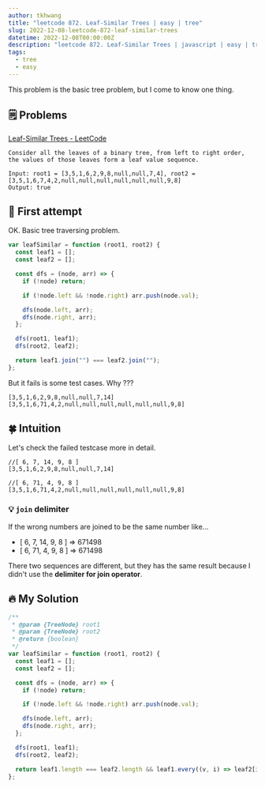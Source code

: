```yaml
---
author: tkhwang
title: "leetcode 872. Leaf-Similar Trees | easy | tree"
slug: 2022-12-08-leetcode-872-leaf-similar-trees
datetime: 2022-12-08T00:00:00Z
description: "leetcode 872. Leaf-Similar Trees | javascript | easy | tree"
tags:
  - tree
  - easy
---
```


This problem is the basic tree problem, but I come to know one thing.

## 🗒️ Problems

[Leaf-Similar Trees - LeetCode](https://leetcode.com/problems/leaf-similar-trees/)

```
Consider all the leaves of a binary tree, from left to right order, the values of those leaves form a leaf value sequence.
```

```
Input: root1 = [3,5,1,6,2,9,8,null,null,7,4], root2 = [3,5,1,6,7,4,2,null,null,null,null,null,null,9,8]
Output: true
```

## 🤔 First attempt

OK. Basic tree traversing problem.

```javascript
var leafSimilar = function (root1, root2) {
  const leaf1 = [];
  const leaf2 = [];

  const dfs = (node, arr) => {
    if (!node) return;

    if (!node.left && !node.right) arr.push(node.val);

    dfs(node.left, arr);
    dfs(node.right, arr);
  };

  dfs(root1, leaf1);
  dfs(root2, leaf2);

  return leaf1.join("") === leaf2.join("");
};
```

But it fails is some test cases. Why ???

```
[3,5,1,6,2,9,8,null,null,7,14]
[3,5,1,6,71,4,2,null,null,null,null,null,null,9,8]
```

## 🍀 Intuition

Let's check the failed testcase more in detail.

```
//[ 6, 7, 14, 9, 8 ]
[3,5,1,6,2,9,8,null,null,7,14]

//[ 6, 71, 4, 9, 8 ]
[3,5,1,6,71,4,2,null,null,null,null,null,null,9,8]
```

### 💡 `join` delimiter

If the wrong numbers are joined to be the same number like...

- [ 6, 7, 14, 9, 8 ] => 671498
- [ 6, 71, 4, 9, 8 ] => 671498

There two sequences are different, but they has the same result because I didn't use the **delimiter for join operator**.

## 🔥 My Solution

```javascript
/**
 * @param {TreeNode} root1
 * @param {TreeNode} root2
 * @return {boolean}
 */
var leafSimilar = function (root1, root2) {
  const leaf1 = [];
  const leaf2 = [];

  const dfs = (node, arr) => {
    if (!node) return;

    if (!node.left && !node.right) arr.push(node.val);

    dfs(node.left, arr);
    dfs(node.right, arr);
  };

  dfs(root1, leaf1);
  dfs(root2, leaf2);

  return leaf1.length === leaf2.length && leaf1.every((v, i) => leaf2[i] === v);
};
```
